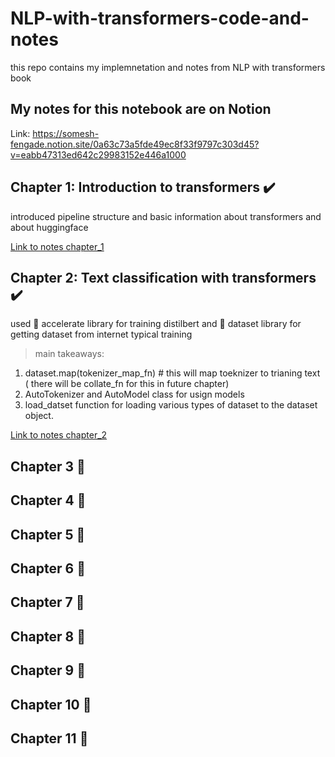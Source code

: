# NLP-with-transformers-code-and-notes
this repo contains my implemnetation and notes from NLP with transformers book 

## My notes for this notebook are on Notion
Link: 
https://somesh-fengade.notion.site/0a63c73a5fde49ec8f33f9797c303d45?v=eabb47313ed642c29983152e446a1000

## Chapter 1: Introduction to transformers ✔️
introduced pipeline structure and basic information about transformers and about huggingface 

[Link to notes chapter_1](https://somesh-fengade.notion.site/Chapter-1-hello-transformers-d0162fad758c4fb1b24f78f9cac6ed83)


## Chapter 2: Text classification with transformers ✔️
used 🤗 accelerate library for training distilbert 
and 🤗 dataset library for getting dataset from internet 
typical training 
> main takeaways: 
1. dataset.map(tokenizer_map_fn) # this will map toeknizer to trianing text ( there will be collate_fn for this in future chapter) 
2. AutoTokenizer and AutoModel class for usign models 
3. load_datset function for loading various types of dataset to the dataset object.

[Link to notes chapter_2](https://somesh-fengade.notion.site/Chapter-2-Text-Classification-8e486ee90e2d45a0ab9a8758ea3cac19)

## Chapter 3 🤞

## Chapter 4 🤞

## Chapter 5 🤞

## Chapter 6 🤞

## Chapter 7 🤞

## Chapter 8 🤞

## Chapter 9 🤞

## Chapter 10 🤞

## Chapter 11 🤞


